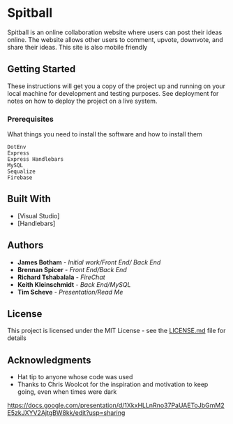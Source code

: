 # Spitball

Spitball is an online collaboration website where users can post their ideas online. The website allows other users to comment, upvote, downvote, and share their ideas. This site is also mobile friendly

## Getting Started

These instructions will get you a copy of the project up and running on your local machine for development and testing purposes. See deployment for notes on how to deploy the project on a live system.

### Prerequisites

What things you need to install the software and how to install them

```
DotEnv
Express
Express Handlebars
MySQL
Sequalize
Firebase

```

## Built With

* [Visual Studio]
* [Handlebars]


## Authors

* **James Botham** - *Initial work/Front End/ Back End*
* **Brennan Spicer** - *Front End/Back End*
* **Richard Tshabalala** - *FireChat*
* **Keith Kleinschmidt** - *Back End/MySQL*
* **Tim Scheve** - *Presentation/Read Me*


## License

This project is licensed under the MIT License - see the [LICENSE.md](LICENSE.md) file for details

## Acknowledgments

* Hat tip to anyone whose code was used
* Thanks to Chris Woolcot for the inspiration and motivation to keep going, even when times were dark

https://docs.google.com/presentation/d/1XkxHLLnRno37PaUAEToJbGmM2E5zkJXYV2AjtgBW8kk/edit?usp=sharing